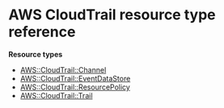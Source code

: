 # AWS CloudTrail resource type reference<a name="AWS_CloudTrail"></a>

**Resource types**

- [AWS::CloudTrail::Channel](aws-resource-cloudtrail-channel.md)
- [AWS::CloudTrail::EventDataStore](aws-resource-cloudtrail-eventdatastore.md)
- [AWS::CloudTrail::ResourcePolicy](aws-resource-cloudtrail-resourcepolicy.md)
- [AWS::CloudTrail::Trail](aws-resource-cloudtrail-trail.md)

